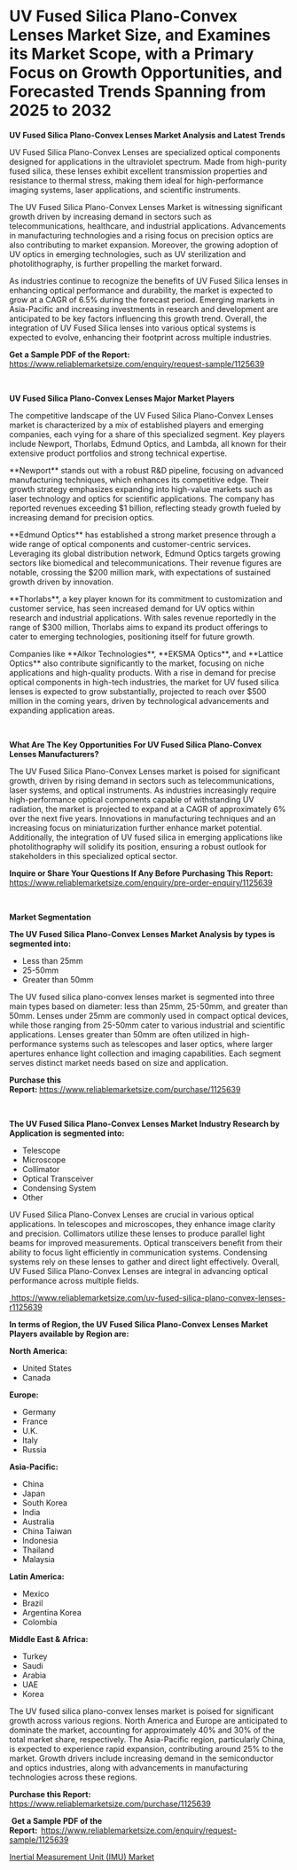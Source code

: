 <p><h1>UV Fused Silica Plano-Convex Lenses Market Size, and Examines its Market Scope, with a Primary Focus on Growth Opportunities, and Forecasted Trends Spanning from 2025 to 2032</h1></p><p><strong>UV Fused Silica Plano-Convex Lenses Market Analysis and Latest Trends</strong></p>
<p><p>UV Fused Silica Plano-Convex Lenses are specialized optical components designed for applications in the ultraviolet spectrum. Made from high-purity fused silica, these lenses exhibit excellent transmission properties and resistance to thermal stress, making them ideal for high-performance imaging systems, laser applications, and scientific instruments. </p><p>The UV Fused Silica Plano-Convex Lenses Market is witnessing significant growth driven by increasing demand in sectors such as telecommunications, healthcare, and industrial applications. Advancements in manufacturing technologies and a rising focus on precision optics are also contributing to market expansion. Moreover, the growing adoption of UV optics in emerging technologies, such as UV sterilization and photolithography, is further propelling the market forward.</p><p>As industries continue to recognize the benefits of UV Fused Silica lenses in enhancing optical performance and durability, the market is expected to grow at a CAGR of 6.5% during the forecast period. Emerging markets in Asia-Pacific and increasing investments in research and development are anticipated to be key factors influencing this growth trend. Overall, the integration of UV Fused Silica lenses into various optical systems is expected to evolve, enhancing their footprint across multiple industries.</p></p>
<p><strong>Get a Sample PDF of the Report:&nbsp;</strong> <a href="https://www.reliablemarketsize.com/enquiry/request-sample/1125639?utm_campaign=2192&utm_medium=2&utm_source=Github&utm_content=ia&utm_term=12022025&utm_id=uv-fused-silica-plano-convex-lenses">https://www.reliablemarketsize.com/enquiry/request-sample/1125639</a></p>
<p>&nbsp;</p>
<p><strong>UV Fused Silica Plano-Convex Lenses Major Market Players</strong></p>
<p><p>The competitive landscape of the UV Fused Silica Plano-Convex Lenses market is characterized by a mix of established players and emerging companies, each vying for a share of this specialized segment. Key players include Newport, Thorlabs, Edmund Optics, and Lambda, all known for their extensive product portfolios and strong technical expertise.</p><p>**Newport** stands out with a robust R&D pipeline, focusing on advanced manufacturing techniques, which enhances its competitive edge. Their growth strategy emphasizes expanding into high-value markets such as laser technology and optics for scientific applications. The company has reported revenues exceeding $1 billion, reflecting steady growth fueled by increasing demand for precision optics.</p><p>**Edmund Optics** has established a strong market presence through a wide range of optical components and customer-centric services. Leveraging its global distribution network, Edmund Optics targets growing sectors like biomedical and telecommunications. Their revenue figures are notable, crossing the $200 million mark, with expectations of sustained growth driven by innovation.</p><p>**Thorlabs**, a key player known for its commitment to customization and customer service, has seen increased demand for UV optics within research and industrial applications. With sales revenue reportedly in the range of $300 million, Thorlabs aims to expand its product offerings to cater to emerging technologies, positioning itself for future growth.</p><p>Companies like **Alkor Technologies**, **EKSMA Optics**, and **Lattice Optics** also contribute significantly to the market, focusing on niche applications and high-quality products. With a rise in demand for precise optical components in high-tech industries, the market for UV fused silica lenses is expected to grow substantially, projected to reach over $500 million in the coming years, driven by technological advancements and expanding application areas.</p></p>
<p>&nbsp;</p>
<p><strong>What Are The Key Opportunities For UV Fused Silica Plano-Convex Lenses Manufacturers?</strong></p>
<p><p>The UV Fused Silica Plano-Convex Lenses market is poised for significant growth, driven by rising demand in sectors such as telecommunications, laser systems, and optical instruments. As industries increasingly require high-performance optical components capable of withstanding UV radiation, the market is projected to expand at a CAGR of approximately 6% over the next five years. Innovations in manufacturing techniques and an increasing focus on miniaturization further enhance market potential. Additionally, the integration of UV fused silica in emerging applications like photolithography will solidify its position, ensuring a robust outlook for stakeholders in this specialized optical sector.</p></p>
<p><strong>Inquire or Share Your Questions If Any Before Purchasing This Report:</strong> <a href="https://www.reliablemarketsize.com/enquiry/pre-order-enquiry/1125639?utm_campaign=2192&utm_medium=2&utm_source=Github&utm_content=ia&utm_term=12022025&utm_id=uv-fused-silica-plano-convex-lenses">https://www.reliablemarketsize.com/enquiry/pre-order-enquiry/1125639</a></p>
<p>&nbsp;</p>
<p><strong>Market Segmentation</strong></p>
<p><strong>The UV Fused Silica Plano-Convex Lenses Market Analysis by types is segmented into:</strong></p>
<p><ul><li>Less than 25mm</li><li>25-50mm</li><li>Greater than 50mm</li></ul></p>
<p><p>The UV fused silica plano-convex lenses market is segmented into three main types based on diameter: less than 25mm, 25-50mm, and greater than 50mm. Lenses under 25mm are commonly used in compact optical devices, while those ranging from 25-50mm cater to various industrial and scientific applications. Lenses greater than 50mm are often utilized in high-performance systems such as telescopes and laser optics, where larger apertures enhance light collection and imaging capabilities. Each segment serves distinct market needs based on size and application.</p></p>
<p><strong>Purchase this Report:&nbsp;</strong><a href="https://www.reliablemarketsize.com/purchase/1125639?utm_campaign=2192&utm_medium=2&utm_source=Github&utm_content=ia&utm_term=12022025&utm_id=uv-fused-silica-plano-convex-lenses">https://www.reliablemarketsize.com/purchase/1125639</a></p>
<p>&nbsp;</p>
<p><strong>The UV Fused Silica Plano-Convex Lenses Market Industry Research by Application is segmented into:</strong></p>
<p><ul><li>Telescope</li><li>Microscope</li><li>Collimator</li><li>Optical Transceiver</li><li>Condensing System</li><li>Other</li></ul></p>
<p><p>UV Fused Silica Plano-Convex Lenses are crucial in various optical applications. In telescopes and microscopes, they enhance image clarity and precision. Collimators utilize these lenses to produce parallel light beams for improved measurements. Optical transceivers benefit from their ability to focus light efficiently in communication systems. Condensing systems rely on these lenses to gather and direct light effectively. Overall, UV Fused Silica Plano-Convex Lenses are integral in advancing optical performance across multiple fields.</p></p>
<p><a href="https://www.reliablemarketsize.com/uv-fused-silica-plano-convex-lenses-r1125639?utm_campaign=2192&utm_medium=2&utm_source=Github&utm_content=ia&utm_term=12022025&utm_id=uv-fused-silica-plano-convex-lenses">&nbsp;https://www.reliablemarketsize.com/uv-fused-silica-plano-convex-lenses-r1125639</a></p>
<p><strong>In terms of Region, the UV Fused Silica Plano-Convex Lenses Market Players available by Region are:</strong></p>
<p>
    <p> <strong> North America: </strong>
        <ul>
            <li>United States</li>
            <li>Canada</li>
        </ul>
        </p> 
    <p> <strong> Europe: </strong>
        <ul>
            <li>Germany</li>
            <li>France</li>
            <li>U.K.</li>
            <li>Italy</li>
            <li>Russia</li>
        </ul>
        </p> 
    <p> <strong> Asia-Pacific: </strong>
        <ul>
            <li>China</li>
            <li>Japan</li>
            <li>South Korea</li>
            <li>India</li>
            <li>Australia</li>
            <li>China Taiwan</li>
            <li>Indonesia</li>
            <li>Thailand</li>
            <li>Malaysia</li>
        </ul>
        </p> 
    <p> <strong> Latin America: </strong>
        <ul>
            <li>Mexico</li>
            <li>Brazil</li>
            <li>Argentina Korea</li>
            <li>Colombia</li>
        </ul>
        </p> 
    <p> <strong> Middle East & Africa: </strong>
        <ul>
            <li>Turkey</li>
            <li>Saudi</li>
            <li>Arabia</li>
            <li>UAE</li>
            <li>Korea</li>
        </ul>
    </p>
    </p>
<p><p>The UV fused silica plano-convex lenses market is poised for significant growth across various regions. North America and Europe are anticipated to dominate the market, accounting for approximately 40% and 30% of the total market share, respectively. The Asia-Pacific region, particularly China, is expected to experience rapid expansion, contributing around 25% to the market. Growth drivers include increasing demand in the semiconductor and optics industries, along with advancements in manufacturing technologies across these regions.</p></p>
<p><strong>Purchase this Report: </strong><a href="https://www.reliablemarketsize.com/purchase/1125639?utm_campaign=2192&utm_medium=2&utm_source=Github&utm_content=ia&utm_term=12022025&utm_id=uv-fused-silica-plano-convex-lenses">https://www.reliablemarketsize.com/purchase/1125639</a></p>
<p>&nbsp;<strong>Get a Sample PDF of the Report:&nbsp;&nbsp;</strong><a href="https://www.reliablemarketsize.com/enquiry/request-sample/1125639?utm_campaign=2192&utm_medium=2&utm_source=Github&utm_content=ia&utm_term=12022025&utm_id=uv-fused-silica-plano-convex-lenses">https://www.reliablemarketsize.com/enquiry/request-sample/1125639</a></p>
<p><strong></strong></p>
<p><p><a href="https://github.com/WashimHussain441/Market-Research-Report-List-1/blob/main/inertial-measurement-unit-imu-market.md?utm_campaign=2192&utm_medium=2&utm_source=Github&utm_content=ia&utm_term=12022025&utm_id=uv-fused-silica-plano-convex-lenses">Inertial Measurement Unit (IMU) Market</a></p></p>